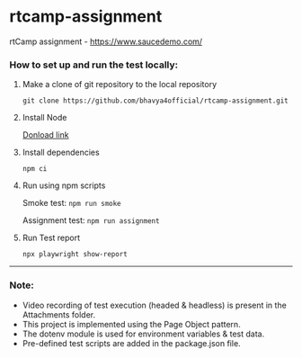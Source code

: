 # rtcamp-assignment

rtCamp assignment - https://www.saucedemo.com/

### How to set up and run the test locally:

1. Make a clone of git repository to the local repository

   `git clone https://github.com/bhavya4official/rtcamp-assignment.git`

1. Install Node

   [Donload link](https://nodejs.org/en/download)

1. Install dependencies

   `npm ci`

1. Run using npm scripts

   Smoke test: `npm run smoke`

   Assignment test: `npm run assignment`

1. Run Test report

   `npx playwright show-report`

---

### Note:
* Video recording of test execution (headed & headless) is present in the Attachments folder.
* This project is implemented using the Page Object pattern.
* The dotenv module is used for environment variables & test data.
* Pre-defined test scripts are added in the package.json file.

